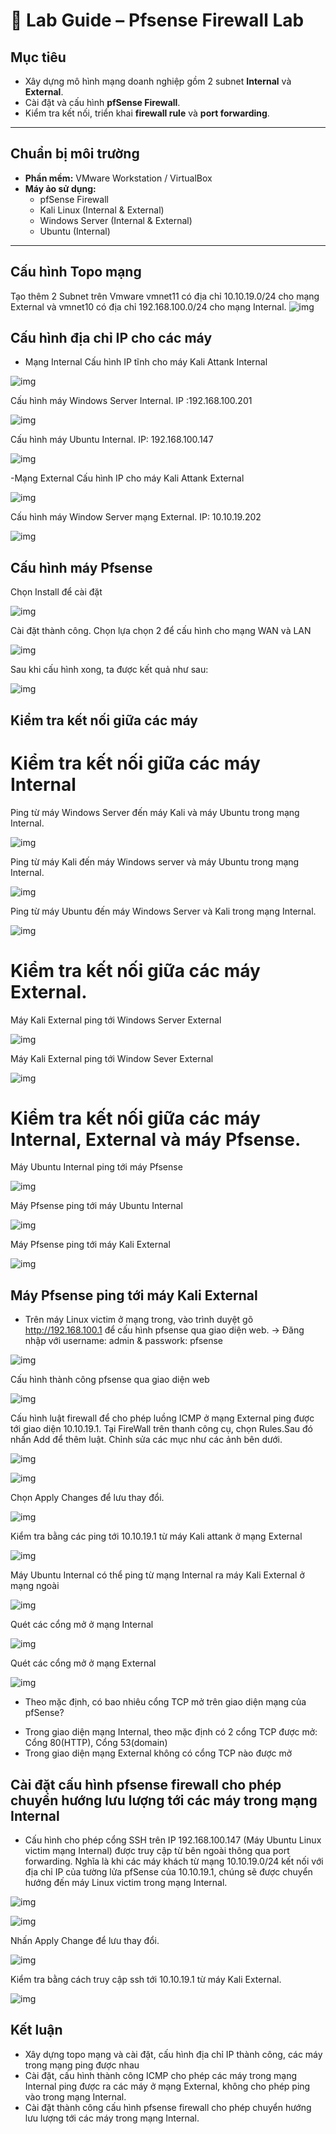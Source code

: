 # 🧪 Lab Guide – Pfsense Firewall Lab

## Mục tiêu
- Xây dựng mô hình mạng doanh nghiệp gồm 2 subnet **Internal** và **External**.
- Cài đặt và cấu hình **pfSense Firewall**.
- Kiểm tra kết nối, triển khai **firewall rule** và **port forwarding**.

---

## Chuẩn bị môi trường
- **Phần mềm:** VMware Workstation / VirtualBox  
- **Máy ảo sử dụng:**
  - pfSense Firewall
  - Kali Linux (Internal & External)
  - Windows Server (Internal & External)
  - Ubuntu (Internal)

---


 ## Cấu hình Topo mạng
 Tạo thêm 2 Subnet trên Vmware vmnet11 có địa chỉ 10.10.19.0/24 cho mạng External và vmnet10 có địa chỉ 192.168.100.0/24 cho mạng Internal.
 ![img](images/Picture1.png)

 ## Cấu hình địa chỉ IP cho các máy
  - Mạng Internal
   Cấu hình IP tĩnh cho máy Kali Attank Internal
 
 ![img](images/Picture2.png)


 Cấu hình máy Windows Server Internal. IP :192.168.100.201
 
 ![img](images/Picture3.png)

   Cấu hình máy Ubuntu Internal. IP: 192.168.100.147
 
 ![img](images/Picture4.png)

 -Mạng External
 Cấu hình IP cho máy Kali Attank External
 
 
 ![img](images/Picture5.png)

 Cấu hình máy Window Server mạng External. IP: 10.10.19.202
 
 ![img](images/Picture6.png)

## Cấu hình máy Pfsense
 Chọn Install để cài đặt

 ![img](images/Picture7.png)

Cài đặt thành công. Chọn lựa chọn 2 để cấu hình cho mạng WAN và LAN

 ![img](images/Picture8.png)

Sau khi cấu hình xong, ta được kết quả như sau:

 ![img](images/Picture9.png)

## Kiểm tra kết nối giữa các máy
# Kiểm tra kết nối giữa các máy Internal
Ping từ máy Windows Server đến máy Kali và máy Ubuntu trong mạng Internal.

 ![img](images/Picture10.png)

Ping từ máy Kali đến máy Windows server và máy Ubuntu trong mạng Internal.

 ![img](images/Picture11.png)

Ping từ máy Ubuntu đến máy Windows Server và Kali trong mạng Internal.

 ![img](images/Picture12.png)

# Kiểm tra kết nối giữa các máy External.
Máy Kali External ping tới Windows Server External

 ![img](images/Picture13.png)

Máy Kali External ping tới Window Sever External

 ![img](images/Picture14.png)

# Kiểm tra kết nối giữa các máy Internal, External và máy Pfsense.
Máy Ubuntu Internal ping tới máy Pfsense

 ![img](images/Picture15.png)

Máy Pfsense ping tới máy Ubuntu Internal

 ![img](images/Picture16.png)

Máy Pfsense ping tới máy Kali External

 ![img](images/Picture17.png)

## Máy Pfsense ping tới máy Kali External
- Trên máy Linux victim ở mạng trong, vào trình duyệt gõ http://192.168.100.1 để cấu hình pfsense qua giao diện web.
-> Đăng nhập với username: admin & passwork: pfsense

 ![img](images/Picture18.png)

Cấu hình thành công pfsense qua giao diện web

 ![img](images/Picture19.png)

Cấu hình luật firewall để cho phép luồng ICMP ở mạng External ping được tới giao diện 10.10.19.1.
Tại FireWall trên thanh công cụ, chọn Rules.Sau đó nhấn Add để thêm luật. Chỉnh sửa các mục như các ảnh bên dưới.

 ![img](images/Picture20.png)

 ![img](images/Picture21.png)

Chọn Apply Changes để lưu thay đổi.

 ![img](images/Picture22.png)

Kiểm tra bằng các ping tới 10.10.19.1 từ máy Kali attank ở mạng External

 ![img](images/Picture23.png)

Máy Ubuntu Internal có thể ping từ mạng Internal ra máy Kali External ở mạng ngoài

 ![img](images/Picture24.png)

Quét các cổng mở ở mạng Internal

 ![img](images/Picture25.png)

Quét các cổng mở ở mạng External

 ![img](images/Picture26.png)

- Theo mặc định, có bao nhiêu cổng TCP mở trên giao diện mạng của pfSense?
+ Trong giao diện mạng Internal, theo mặc định có 2 cổng TCP được mở: Cổng 80(HTTP), Cổng 53(domain)
+ Trong giao diện mạng External không có cổng TCP nào được mở

## Cài đặt cấu hình pfsense firewall cho phép chuyển hướng lưu lượng tới các máy trong mạng Internal
- Cấu hình cho phép cổng SSH trên IP 192.168.100.147 (Máy Ubuntu Linux victim mạng Internal) được truy cập từ bên ngoài thông qua port forwarding. Nghĩa là khi các máy khách từ mạng 10.10.19.0/24 kết nối với địa chỉ IP của tường lửa pfSense của 10.10.19.1, chúng sẽ được chuyển hướng đến máy Linux victim trong mạng Internal.

 ![img](images/Picture27.png)


 ![img](images/Picture28.png)

Nhấn Apply Change để lưu thay đổi.

 ![img](images/Picture29.png)

Kiểm tra bằng cách truy cập ssh tới 10.10.19.1 từ máy Kali External.

 ![img](images/Picture30.png)
 ## Kết luận
- Xây dựng topo mạng và cài đặt, cấu hình địa chỉ IP thành công, các máy trong mạng ping được nhau
- Cài đặt, cấu hình thành công ICMP cho phép các máy trong mạng Internal ping được ra các máy ở mạng External, không cho phép ping vào trong mạng Internal.
- Cài đặt thành công cấu hình pfsense firewall cho phép chuyển hướng lưu lượng tới các máy trong mạng Internal.



